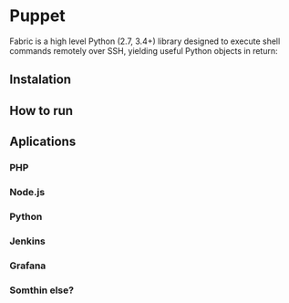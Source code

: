 # Puppet
Fabric is a high level Python (2.7, 3.4+) library designed to execute shell commands remotely over SSH, yielding useful Python objects in return:

## Instalation

## How to run

## Aplications

### PHP

### Node.js 

### Python

### Jenkins

### Grafana

### Somthin else?